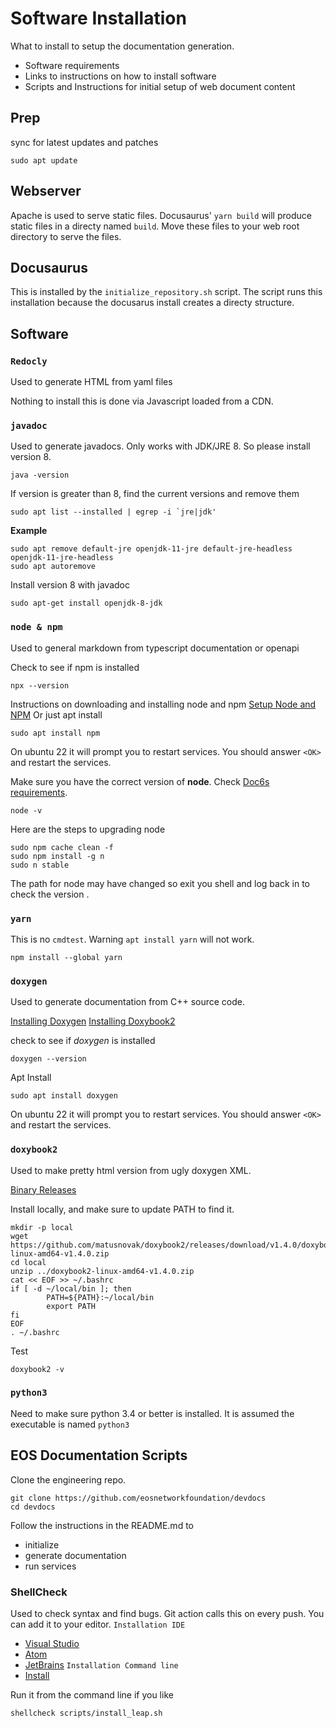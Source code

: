# Software Installation #

What to install to setup the documentation generation.
* Software requirements
* Links to instructions on how to install software
* Scripts and Instructions for initial setup of web document content

## Prep ##

sync for latest updates and patches
```
sudo apt update
```

## Webserver ##
Apache is used to serve static files. Docusaurus' `yarn build` will produce static files in a directy named `build`. Move these files to your web root directory to serve the files.

## Docusaurus ##
This is installed by the `initialize_repository.sh` script. The script runs this installation because the docusarus install creates a directy structure.

## Software ##
### `Redocly` ###
Used to generate HTML from yaml files

Nothing to install this is done via Javascript loaded from a CDN.

### `javadoc` ###
Used to generate javadocs. Only works with JDK/JRE 8. So please install version 8.

```
java -version
```

If version is greater than 8, find the current versions and remove them

```
sudo apt list --installed | egrep -i `jre|jdk'
```
**Example**
```
sudo apt remove default-jre openjdk-11-jre default-jre-headless openjdk-11-jre-headless
sudo apt autoremove
```

Install version 8 with javadoc
```
sudo apt-get install openjdk-8-jdk
```

### `node & npm` ###
Used to general markdown from typescript documentation or openapi

Check to see if npm is installed
```
npx --version
```

Instructions on downloading and installing node and npm
[Setup Node and NPM](https://docs.npmjs.com/downloading-and-installing-node-js-and-npm)
Or just apt install

```
sudo apt install npm
```

On ubuntu 22 it will prompt you to restart services. You should answer `<OK>` and restart the services.

Make sure you have the correct version of **node**. Check [Doc6s requirements](https://docusaurus.io/docs/installation).
```
node -v
```

Here are the steps to upgrading node
```
sudo npm cache clean -f
sudo npm install -g n
sudo n stable
```

The path for node may have changed so exit you shell and log back in to check the version .


### `yarn` ###
This is no `cmdtest`. Warning `apt install yarn` will not work.
```
npm install --global yarn
```

### `doxygen` ###
Used to generate documentation from C++ source code.

[Installing Doxygen](https://www.doxygen.nl/manual/install.html)
[Installing Doxybook2](https://github.com/matusnovak/doxybook2)

check to see if *doxygen* is installed
```
doxygen --version
```

Apt Install
```
sudo apt install doxygen
```

On ubuntu 22 it will prompt you to restart services. You should answer `<OK>` and restart the services.

### `doxybook2` ###
Used to make pretty html version from ugly doxygen XML.

[Binary Releases](https://github.com/matusnovak/doxybook2/releases)

Install locally, and make sure to update PATH to find it.
```
mkdir -p local
wget https://github.com/matusnovak/doxybook2/releases/download/v1.4.0/doxybook2-linux-amd64-v1.4.0.zip
cd local
unzip ../doxybook2-linux-amd64-v1.4.0.zip
cat << EOF >> ~/.bashrc
if [ -d ~/local/bin ]; then
        PATH=${PATH}:~/local/bin
        export PATH
fi
EOF
. ~/.bashrc
```

Test
```
doxybook2 -v
```

### `python3` ###
Need to make sure python 3.4 or better is installed. It is assumed the executable is named `python3`

## EOS Documentation Scripts ##
Clone the engineering repo.

```
git clone https://github.com/eosnetworkfoundation/devdocs
cd devdocs
```
Follow the instructions in the README.md to
* initialize
* generate documentation
* run services

### ShellCheck

Used to check syntax and find bugs. Git action calls this on every push.
You can add it to your editor.
`Installation IDE`
- [Visual Studio](https://marketplace.visualstudio.com/items?itemName=timonwong.shellcheck)
- [Atom](https://atom.io/packages/linter-shellcheck)
- [JetBrains](https://plugins.jetbrains.com/plugin/10195-shellcheck)
`Installation Command line`
- [Install](https://github.com/koalaman/shellcheck#installing)

Run it from the command line if you like
```
shellcheck scripts/install_leap.sh
```
